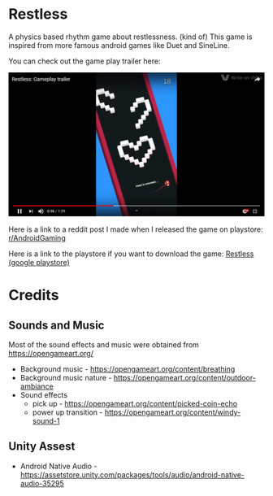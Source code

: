 # Restless
A physics based rhythm game about restlessness. (kind of)
This game is inspired from more famous android games like Duet and SineLine.

You can check out the game play trailer here: 

[![RESTLESS gameplay trailer](https://github.com/hardikpnsp/Restless/blob/master/GamePlaySS.png?raw=true)](https://www.youtube.com/watch?v=pcHUwFqPe1A&t)

Here is a link to a reddit post I made when I released the game on playstore:
[r/AndroidGaming](https://www.reddit.com/r/AndroidGaming/comments/c6yfk1/dev_restless_i_developed_this_game_as_a_hobby/)

Here is a link to the playstore if you want to download the game:
[Restless (google playstore)](https://play.google.com/store/apps/details?id=com.HardikPrajapati.Restless)

# Credits

## Sounds and Music

Most of the sound effects and music were obtained from https://opengameart.org/

- Background music - https://opengameart.org/content/breathing
- Background music nature - https://opengameart.org/content/outdoor-ambiance
- Sound effects
  - pick up - https://opengameart.org/content/picked-coin-echo
  - power up transition - https://opengameart.org/content/windy-sound-1

## Unity Assest

- Android Native Audio - https://assetstore.unity.com/packages/tools/audio/android-native-audio-35295
